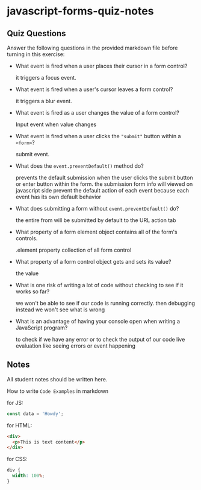 # javascript-forms-quiz-notes

## Quiz Questions

Answer the following questions in the provided markdown file before turning in this exercise:

- What event is fired when a user places their cursor in a form control?

  it triggers a focus event.

- What event is fired when a user's cursor leaves a form control?

  it triggers a blur event.

- What event is fired as a user changes the value of a form control?

  Input event when value changes

- What event is fired when a user clicks the `"submit"` button within a `<form>`?

  submit event.

- What does the `event.preventDefault()` method do?

  prevents the default submission when the user clicks the submit button or enter button within the form. the submission
  form info will viewed on javascript side
  prevent the default action of each event because each event has its own default behavior

- What does submitting a form without `event.preventDefault()` do?

  the entire from will be submitted by default to the URL action tab

- What property of a form element object contains all of the form's controls.

  .element property collection of all form control

- What property of a form control object gets and sets its value?

  the value

- What is one risk of writing a lot of code without checking to see if it works so far?

  we won't be able to see if our code is running correctly. then debugging instead
  we won't see what is wrong

- What is an advantage of having your console open when writing a JavaScript program?

  to check if we have any error or to check the output of our code
  live evaluation like seeing errors or event happening

## Notes

All student notes should be written here.

How to write `Code Examples` in markdown

for JS:

```javascript
const data = 'Howdy';
```

for HTML:

```html
<div>
  <p>This is text content</p>
</div>
```

for CSS:

```css
div {
  width: 100%;
}
```
